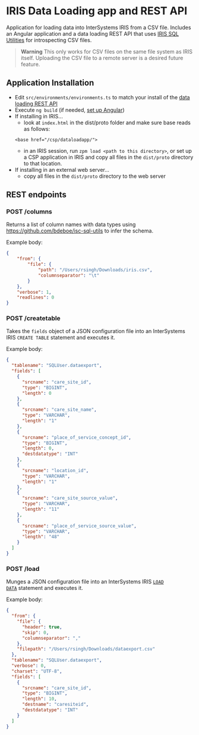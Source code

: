 # IRIS Data Loading app and REST API

Application for loading data into InterSystems IRIS from a CSV file. Includes an Angular application and a data loading REST API that uses <a href="https://github.com/bdeboe/isc-sql-utils">IRIS SQL Utilities</a> for introspecting CSV files.

> **Warning**
> This only works for CSV files on the same file system as IRIS itself. Uploading the CSV file to a remote server is a desired future feature.

## Application Installation

- Edit `src/environments/environments.ts` to match your install of the <a href="https://github.com/isc-rsingh/iris-load-data-api">data loading REST API</a>
- Execute `ng build` (if needed, <a href="https://angular.io/guide/setup-local">set up Angular</a>)
- If installing in IRIS...
  - look at `index.html` in the dist/proto folder and make sure base reads as follows:
  ```
  <base href="/csp/dataloadapp/">
  ```
  - in an IRIS session, run `zpm load <path to this directory>`, or set up a CSP application in IRIS and copy all files in the `dist/proto` directory to that location.
- If installing in an external web server...
  - copy all files in the `dist/proto` directory to the web server

## REST endpoints

### POST /columns

Returns a list of column names with data types using  https://github.com/bdeboe/isc-sql-utils to infer the schema.

Example body:
```json
{
    "from": {
        "file": {
            "path": "/Users/rsingh/Downloads/iris.csv",
            "columnseparator": "\t"
        }
    },
    "verbose": 1,
    "readlines": 0
}
```

### POST /createtable
    
Takes the <code>fields</code> object of a JSON configuration file into an InterSystems IRIS <code>CREATE TABLE</code> statement and executes it.

Example body:
```json
{
  "tablename": "SQLUser.dataexport",
  "fields": [
    {
      "srcname": "care_site_id",
      "type": "BIGINT",
      "length": 0
    },
    {
      "srcname": "care_site_name",
      "type": "VARCHAR",
      "length": "1"
    },
    {
      "srcname": "place_of_service_concept_id",
      "type": "BIGINT",
      "length": 0,
      "destdatatype": "INT"
    },
    {
      "srcname": "location_id",
      "type": "VARCHAR",
      "length": "1"
    },
    {
      "srcname": "care_site_source_value",
      "type": "VARCHAR",
      "length": "11"
    },
    {
      "srcname": "place_of_service_source_value",
      "type": "VARCHAR",
      "length": "48"
    }
  ]
}
```

### POST /load

Munges a JSON configuration file into an InterSystems IRIS 
<code><a href="https://docs.intersystems.com/irislatest/csp/docbook/DocBook.UI.Page.cls?KEY=RSQL_loaddata">LOAD DATA</a></code> statement and executes it.

Example body:
```json
{
  "from": {
    "file": {
      "header": true,
      "skip": 0,
      "columnseparator": ","
    },
    "filepath": "/Users/rsingh/Downloads/dataexport.csv"
  },
  "tablename": "SQLUser.dataexport",
  "verbose": 0,
  "charset": "UTF-8",
  "fields": [
    {
      "srcname": "care_site_id",
      "type": "BIGINT",
      "length": 10,
      "destname": "caresiteid",
      "destdatatype": "INT"
    }
  ]
}
```
